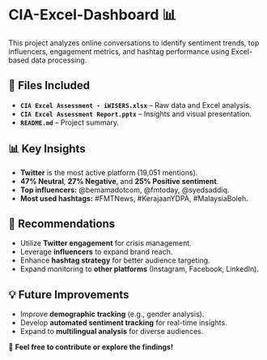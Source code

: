 # CIA-Excel-Dashboard 📊

This project analyzes online conversations to identify sentiment trends, top influencers, engagement metrics, and hashtag performance using Excel-based data processing.

## 📂 Files Included
- **`CIA Excel Assessment - iWISERS.xlsx`** – Raw data and Excel analysis.
- **`CIA Excel Assessment Report.pptx`** – Insights and visual presentation.
- **`README.md`** – Project summary.

## 📊 Key Insights
- **Twitter** is the most active platform (19,051 mentions).
- **47% Neutral**, **27% Negative**, and **25% Positive sentiment**.
- **Top influencers:** @bemamadotcom, @fmtoday, @syedsaddiq.
- **Most used hashtags:** #FMTNews, #KerajaanYDPA, #MalaysiaBoleh.

## 🚀 Recommendations
- Utilize **Twitter engagement** for crisis management.
- Leverage **influencers** to expand brand reach.
- Enhance **hashtag strategy** for better audience targeting.
- Expand monitoring to **other platforms** (Instagram, Facebook, LinkedIn).

## 💡 Future Improvements
- Improve **demographic tracking** (e.g., gender analysis).
- Develop **automated sentiment tracking** for real-time insights.
- Expand to **multilingual analysis** for diverse audiences.

📢 **Feel free to contribute or explore the findings!**
